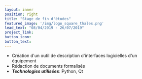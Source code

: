 ```yaml
---
layout: inner
position: right
title: "Stage de fin d'études"
featured_image: '/img/logo_square_thales.png'
lead_text: "08/04/2019 - 26/07/2019"
project_link:
button_icon:
button_text:
---
```

- Création d'un outil de description d'interfaces logicielles d'un équipement
- Rédaction de documents formalisés
- **_Technologies utilisées_**: Python, Qt